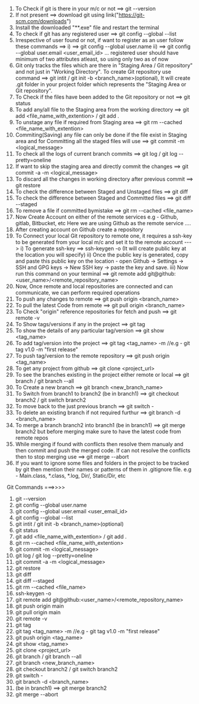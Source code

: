 1.  To Check if git is there in your m/c or not ==> git --version
2.  If not present ==> download git using link("https://git-scm.com/downloads")
3.  Install the downloaded "**.exe" file and restart the terminal
4.  To check if git has any registered user ==> git config --global --list
5.  Irrespective of user found or not, if want to register as an user follow these commands ==> 
    i)  ==> git config --global user.name <username>
    ii) ==> git config --global user.email <user_email_id> 
    ...
    registered user should have minimum of two attributes atleast, so using only two as of now
6.  Git only tracks the files which are there in "Staging Area / Git repository" and not just in 
    "Working Directory". 
    To create Git repository use command ==> git intit / git init -b <branch_name>(optional), 
    It will create .git folder in your project folder which represents the "Staging Area or Git repository".
7.  To Check if the files have been added to the Git repository or not ==> git status
8.  To add any/all file to the Staging area from the working directory ==> 
    git add <file_name_with_extention> / git add .
9.  To unstage any file if required from Staging area ==> git rm --cached <file_name_with_extention>
10. Commiting(Saving) any file can only be done if the file exist in Staging area and for Committing all the staged 
    files will use ==>  git commit -m <logical_message>
11. To check all the logs of current branch commits ==> git log / git log --pretty=oneline
12. If want to skip the staging area and directly commit the changes ==> git commit -a -m <logical_message>
13. To discard all the changes in working directory after previous commit ==> git restore <file>
14. To check the difference between Staged and Unstaged files ==> git diff
15. To check the difference between Staged and Committed files ==> git diff --staged
16. To remove a file if committed bymistake ==> git rm --cached <file_name>
17. Now Create Account on either of the remote services e.g - Github, gitlab, Bitbucket, etc 
    Here we are using Github as the remote service ....
18. After creating account on Github create a repository
19. To Connect your local Git repository to remote one, it requires a ssh-key to be generated from your local 
    m/c and set it to the remote account --->
    i)   To generate ssh-key ==>  ssh-keygen -o (It will create public key at the location you will specify)
    ii)  Once the public key is generated, copy and paste this public key on the location -  open Github -> 
         Settings -> SSH and GPG keys -> New SSH key -> paste the key and save.
    iii) Now run this command on your terminal ==> git remote add git@github:<user_name>/<remote_repository_name>
20. Now, Once remote and local repositories are connected and can communicate, we can perform required operations
21. To push any changes to remote ==> git push origin <branch_name>
22. To pull the latest Code from remote ==> git pull origin <branch_name>
23. To Check "origin" reference repositories for fetch and push ==> git remote -v
24. To Show tags/versions if any in the project ==> git tag
25. To show the details of any particular tag/version ==> git show <tag_name>
26. To add tag/version into the project ==> git tag <tag_name> -m <meassage> //e.g - git tag v1.0 -m "first release"
27. To push tag/version to the remote repository ==> git push origin <tag_name>
28. To get any project from github ==> git clone <project_url>
29. To see the branches existing in the project either remote or local ==> git branch / git branch --all
30. To Create a new branch ==> git branch <new_branch_name>
31. To Switch from branch1 to branch2 (be in branch1) ==> git checkout branch2 / git switch branch2
32. To move back to the just previous branch ==> git switch -
33. To delete an existing branch if not required furthur ==> git branch -d <branch_name>
34. To merge a branch branch2 into branch1 (be in branch1) ==> git merge branch2 but before merging make sure 
    to have the latest code from remote repos
35. While merging if found with conflicts then resolve them manualy and then commit and push the merged code.
    If can not resolve the conflicts then to stop merging use ==> git merge --abort
36. If you want to ignore some files and folders in the project to be tracked by git then mention their names
    or patterns of them in .gitignore file. e.g - Main.class, *.class, *.log, Dir/, Static/Dir, etc



Git Commands ===>>>>

1.  git --version
2.  git config --global user.name <username>
3.  git config --global user.email <user_email_id> 
4.  git config --global --list
5.  git intit / git init -b <branch_name>(optional)
6.  git status
7.  git add <file_name_with_extention> / git add .
8.  git rm --cached <file_name_with_extention>
9.  git commit -m <logical_message>
10. git log / git log --pretty=oneline
11. git commit -a -m <logical_message> 
12. git restore <file>
13. git diff 
14. git diff --staged
15. git rm --cached <file_name>
16. ssh-keygen -o
17. git remote add git@github:<user_name>/<remote_repository_name>
18. git push origin main
19. git pull origin main
20. git remote -v
21. git tag
22. git tag <tag_name> -m <meassage> //e.g - git tag v1.0 -m "first release"
23. git push origin <tag_name>
24. git show <tag_name>
25. git clone <project_url>
26. git branch / git branch --all
27. git branch <new_branch_name>
28. git checkout branch2 / git switch branch2
29. git switch -
30. git branch -d <branch_name>
31. (be in branch1) ==> git merge branch2
32. git merge --abort